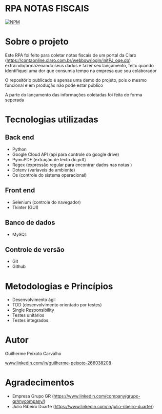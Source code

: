 # RPA NOTAS FISCAIS
[![NPM](https://img.shields.io/npm/l/react)](https://github.com/Guilhermepxt04/RPA_NF/blob/main/LICENSE) 

# Sobre o projeto

Este RPA foi feito para coletar notas fiscais de um portal da Claro (https://contaonline.claro.com.br/webbow/login/initPJ_oqe.do) 
extraindo/armazenando seus dados e fazer seu lançamento, feito quando identifiquei uma dor que consumia tempo na empresa que sou colaborador

O repositório publicado é apenas uma demo do projeto, pois o mesmo funcional e em produção não pode estar público 

A parte do lançamento das informações coletadas foi feita de forma seperada 

# Tecnologias utilizadas
## Back end
- Python
- Google Cloud API (api para controle do google drive)
- PymuPDF (extração de texto do pdf)
- Regex (expressão regular para encontrar dados nas notas )
- Dotenv (variaveis de ambiente)
- Os (controle do sistema operacional)
## Front end
- Selenium (controle do navegador)
- Tkinter (GUI)
## Banco de dados
- MySQL

## Controle de versão
- Git
- Github

# Metodologias e Princípios
- Desenvolvimento ágil
- TDD (desenvolvimento orientado por testes)
- Single Responsibility
- Testes unitários 
- Testes integrados


# Autor

Guilherme Peixoto Carvalho 

www.linkedin.com/in/guilherme-peixoto-266038208

# Agradecimentos 
- Empresa Grupo GR (https://www.linkedin.com/company/grupo-gr/mycompany/)
- Julio Ribeiro Duarte (https://www.linkedin.com/in/julio-ribeiro-duarte/)


